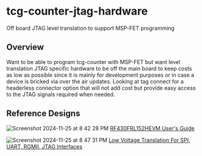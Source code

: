 # tcg-counter-jtag-hardware
Off board JTAG level translation to support MSP-FET programming

## Overview

Want to be able to program tcg-counter with MSP-FET but want level translation JTAG specific hardware to be off the main board to keep costs as low as possible since it is mainly for development purposes or in case a device is bricked via over the air updates. Looking at tag connect for a headerless connector option that will not add cost but provide easy access to the JTAG signals required when needed.

## Reference Designs

![Screenshot 2024-11-25 at 8 42 28 PM](https://github.com/user-attachments/assets/1dbe9e8d-86f4-4606-b524-62f4ce33974a)
[RF430FRL152HEVM User's Guide](https://www.ti.com/lit/ug/slau607c/slau607c.pdf)

![Screenshot 2024-11-25 at 8 47 31 PM](https://github.com/user-attachments/assets/aa277a38-1f16-40d6-a896-e80834d5c7cf)
[Low Voltage Translation For SPI, UART, RGMII, JTAG
Interfaces](https://www.ti.com/lit/an/scea065b/scea065b.pdf)
